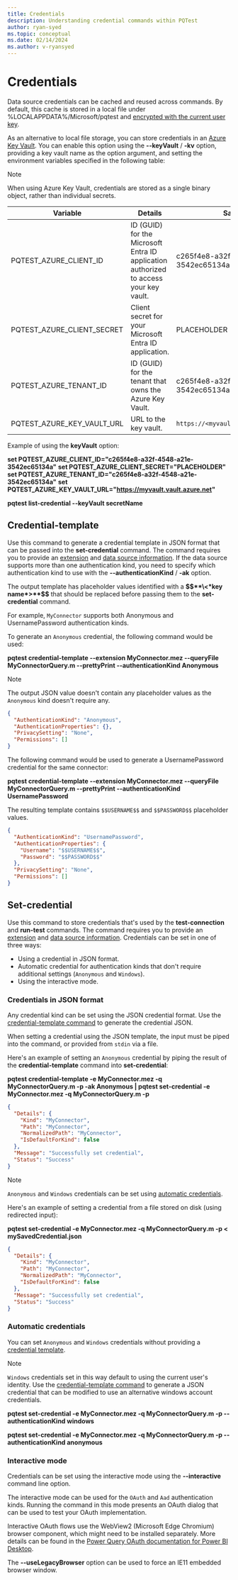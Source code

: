 ```yaml
---
title: Credentials
description: Understanding credential commands within PQTest
author: ryan-syed
ms.topic: conceptual
ms.date: 02/14/2024
ms.author: v-ryansyed
---
```


# Credentials

Data source credentials can be cached and reused across commands. By default, this cache is stored in a local file under
%LOCALAPPDATA%/Microsoft/pqtest and [encrypted with the current user key](/dotnet/standard/security/how-to-use-data-protection).

As an alternative to local file storage, you can store credentials in an [Azure Key Vault](/azure/key-vault/). You can enable this option using the **\-\-keyVault** / **-kv** option, providing a key vault name as the option argument, and setting the environment variables specified in the following table:

> [!NOTE]
> When using Azure Key Vault, credentials are stored as a single binary object, rather than individual secrets.

| Variable                   | Details                                                                               | Sample                               |
| -------------------------- | ------------------------------------------------------------------------------------- | ------------------------------------ |
| PQTEST_AZURE_CLIENT_ID     | ID (GUID) for the Microsoft Entra ID application authorized to access your key vault. | c265f4e8-a32f-4548-a21e-3542ec65134a |
| PQTEST_AZURE_CLIENT_SECRET | Client secret for your Microsoft Entra ID application.                                | PLACEHOLDER                          |
| PQTEST_AZURE_TENANT_ID     | ID (GUID) for the tenant that owns the Azure Key Vault.                               | c265f4e8-a32f-4548-a21e-3542ec65134a |
| PQTEST_AZURE_KEY_VAULT_URL | URL to the key vault.                                                                 | `https://<myvault>.vault.azure.net`  |

Example of using the **keyVault** option:

**set PQTEST_AZURE_CLIENT_ID="c265f4e8-a32f-4548-a21e-3542ec65134a"**
**set PQTEST_AZURE_CLIENT_SECRET="PLACEHOLDER"**
**set PQTEST_AZURE_TENANT_ID="c265f4e8-a32f-4548-a21e-3542ec65134a"**
**set PQTEST_AZURE_KEY_VAULT_URL="https://myvault.vault.azure.net"**

**pqtest list-credential \-\-keyVault secretName**

## Credential-template

Use this command to generate a credential template in JSON format that can be passed into the **set-credential** command. The command requires you to provide an [extension](pqtest-general-usage.md#extension) and [data source information](pqtest-general-usage.md#data-source). If the data
source supports more than one authentication kind, you need to specify which authentication kind to use with the **\-\-authenticationKind** / **-ak** option.

The output template has placeholder values identified with a **\$$**\<*key name*>**$$** that should be replaced before passing them to the **set-credential** command.

For example, `MyConnector` supports both Anonymous and UsernamePassword authentication kinds.

To generate an `Anonymous` credential, the following command would be used:

**pqtest credential-template \-\-extension MyConnector.mez \-\-queryFile MyConnectorQuery.m \-\-prettyPrint \-\-authenticationKind Anonymous**

> [!NOTE]
>The output JSON value doesn't contain any placeholder values as the `Anonymous` kind doesn't require any.

```json
{
  "AuthenticationKind": "Anonymous",
  "AuthenticationProperties": {},
  "PrivacySetting": "None",
  "Permissions": []
}
```

The following command would be used to generate a UsernamePassword credential for the same connector:

**pqtest credential-template \-\-extension MyConnector.mez \-\-queryFile MyConnectorQuery.m \-\-prettyPrint \-\-authenticationKind UsernamePassword**

The resulting template contains `$$USERNAME$$` and `$$PASSWORD$$` placeholder values.

```json
{
  "AuthenticationKind": "UsernamePassword",
  "AuthenticationProperties": {
    "Username": "$$USERNAME$$",
    "Password": "$$PASSWORD$$"
  },
  "PrivacySetting": "None",
  "Permissions": []
}
```

## Set-credential

Use this command to store credentials that's used by the **test-connection** and **run-test** commands. The command requires you to provide an [extension](pqtest-general-usage.md#extension) and [data source information](pqtest-general-usage.md#data-source). Credentials can be set in one of three ways:

* Using a credential in JSON format.
* Automatic credential for authentication kinds that don't require additional settings (`Anonymous` and `Windows`).
* Using the interactive mode.

### Credentials in JSON format

Any credential kind can be set using the JSON credential format. Use the [credential-template command](#credential-template) to generate the credential JSON.

When setting a credential using the JSON template, the input must be piped into the command, or provided from `stdin` via a file.

Here's an example of setting an `Anonymous` credential by piping the result of the **credential-template** command into **set-credential**:

**pqtest credential-template -e MyConnector.mez -q MyConnectorQuery.m -p -ak Anonymous | pqtest set-credential -e MyConnector.mez -q MyConnectorQuery.m -p**

```json
{
  "Details": {
    "Kind": "MyConnector",
    "Path": "MyConnector",
    "NormalizedPath": "MyConnector",
    "IsDefaultForKind": false
  },
  "Message": "Successfully set credential",
  "Status": "Success"
}
```

> [!NOTE]
>`Anonymous` and `Windows` credentials can be set using [automatic credentials](#automatic-credentials).

Here's an example of setting a credential from a file stored on disk (using redirected input):

**pqtest set-credential -e MyConnector.mez -q MyConnectorQuery.m -p < mySavedCredential.json**

```json
{
  "Details": {
    "Kind": "MyConnector",
    "Path": "MyConnector",
    "NormalizedPath": "MyConnector",
    "IsDefaultForKind": false
  },
  "Message": "Successfully set credential",
  "Status": "Success"
}
```

### Automatic credentials

You can set `Anonymous` and `Windows` credentials without providing a [credential template](#credential-template).

> [!NOTE]
>`Windows` credentials set in this way default to using the current user's identity. Use the [credential-template command](#credential-template) to generate a JSON credential that can be modified to use an alternative windows account credentials.

**pqtest set-credential -e MyConnector.mez -q MyConnectorQuery.m -p \-\-authenticationKind windows**

**pqtest set-credential -e MyConnector.mez -q MyConnectorQuery.m -p \-\-authenticationKind anonymous**

### Interactive mode

Credentials can be set using the interactive mode using the **--interactive** command line option.

The interactive mode can be used for the `OAuth` and `Aad` authentication kinds. Running the command in this mode presents an
OAuth dialog that can be used to test your OAuth implementation.

Interactive OAuth flows use the WebView2 (Microsoft Edge Chromium) browser component, which might need to be installed separately.
More details can be found in the [Power Query OAuth documentation for Power BI Desktop](/power-query/oauth-edge-chromium).

The **--useLegacyBrowser** option can be used to force an IE11 embedded browser window.
